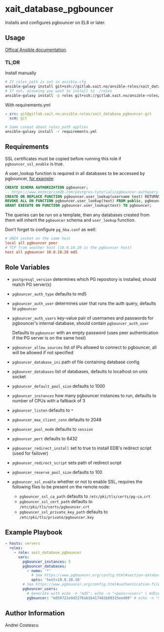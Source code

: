 # xait_database_pgbouncer

Installs and configures pgbouncer on EL8 or later.

## Usage

[Offical Ansible documentation](https://docs.ansible.com/ansible/latest/galaxy/user_guide.html#installing-multiple-roles-from-a-file).

### TL;DR

Install manually
```sh
# If roles_path is set in ansible.cfg
ansible-galaxy install git+ssh://gitlab.xait.no/ansible-roles/xait_database_pgbouncer.git
# If not, assuming you want to install to ./roles
ansible-galaxy install -p roles git+ssh://gitlab.xait.no/ansible-roles/xait_database_pgbouncer.git
```

With requirements.yml
```yml
- src: git@gitlab.xait.no:ansible-roles/xait_database_pgbouncer.git
  scm: git
```
```sh
# Same caveat about roles_path applies
ansible-galaxy install -r requirements.yml
```

## Requirements

SSL certificates must be copied before running this role if `pgbouncer_ssl_enable` is true.

A user_lookup function is required in all databases to be accessed by pgbouncer, [for example](https://www.pgbouncer.org/config.html#example):

```sql
CREATE SCHEMA AUTHORIZATION pgbouncer;
-- https://www.enterprisedb.com/postgres-tutorials/pgbouncer-authquery-and-authuser-pro-tips
CREATE OR REPLACE FUNCTION pgbouncer.user_lookup(username text) RETURNS TABLE(usename name, passwd text) AS 'SELECT usename, passwd FROM pg_catalog.pg_shadow WHERE usename = username' LANGUAGE sql SECURITY DEFINER;
REVOKE ALL ON FUNCTION pgbouncer.user_lookup(text) FROM public, pgbouncer;
GRANT EXECUTE ON FUNCTION pgbouncer.user_lookup(text) TO pgbouncer;
```

The queries can be run on a template, then any databases created from them will inherit the `pgbouncer` schema and `user_lookup` function.

Don't forget to configure `pg_hba.conf` as well:

```conf
# UNIX socket on the same host
local all pgbouncer peer
# TCP from another host (10.0.10.20 is the pgbouncer host)
host all pgbouncer 10.0.10.20 md5
```

## Role Variables

- `postgresql_version` determines which PG repository is installed, should match PG server(s)
- `pgbouncer_auth_type` defaults to md5
- `pgbouncer_auth_user` determines user that runs the auth query, defaults to `pgbouncer`
- `pgbouncer_auth_users` key-value pair of usernames and passwords for pgbouncer's internal database, should contain `pgbouncer_auth_user`

  Defaults to `pgbouncer` with an empty password (uses peer authentication if the PG server is on the same host)
- `pgbouncer_allow_sources` list of IPs allowed to connect to pgbouncer, all will be allowed if not specified
- `pgbouncer_database_ini` path of file containing database config
- `pgbouncer_databases` list of databases, defaults to localhost on unix socket
- `pgbouncer_default_pool_size` defaults to 1000
- `pgbouncer_instances` how many pgbouncer instances to run, defaults to number of CPUs with a fallback of 3
- `pgbouncer_listen` defaults to `*`
- `pgbouncer_max_client_conn` defaults to 2048
- `pgbouncer_pool_mode` defaults to `session`
- `pgbouncer_port` defaults to 6432
- `pgbouncer_redirect_install` set to true to install EDB's redirect script (used for failover)
- `pgbouncer_redirect_script` sets path of redirect script
- `pgbouncer_reserve_pool_size` defaults to 100
- `pgbouncer_ssl_enable` whether or not to enable SSL, requires the following files to be present on the remote node:
  - `pgbouncer_ssl_ca_path` defaults to `/etc/pki/tls/certs/pg-ca.crt`
  - `pgbouncer_ssl_cert_path` defaults to `/etc/pki/tls/certs/pgbouncer.crt`
  - `pgbouncer_ssl_private_key_path` defaults to `/etc/pki/tls/private/pgbouncer.key`

## Example Playbook

```yml
- hosts: servers
  roles:
    - role: xait_database_pgbouncer
      vars:
        pgbouncer_instances: 5
        pgbouncer_databases:
          - name: '*'
            # See https://www.pgbouncer.org/config.html#section-databases
            opts: 'host=10.0.10.10'
        # See https://www.pgbouncer.org/config.html#authentication-file-format
        pgbouncer_users:
          # Generate with echo -n "md5"; echo -n "<pass><user>" | md5sum
          pgbouncer: "md50722e9d2276ab1b417482b89315eed00" # echo -n "md5"; echo -n "securepgbouncer" | md5sum
```

## Author Information

Andrei Costescu
